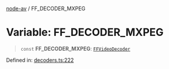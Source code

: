 [node-av](../globals.md) / FF\_DECODER\_MXPEG

# Variable: FF\_DECODER\_MXPEG

> `const` **FF\_DECODER\_MXPEG**: [`FFVideoDecoder`](../type-aliases/FFVideoDecoder.md)

Defined in: [decoders.ts:222](https://github.com/seydx/av/blob/f8631fc881b394300b1479f511d55cf1c370a87f/src/constants/decoders.ts#L222)
